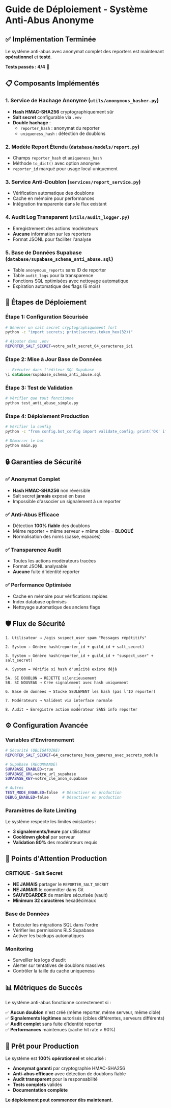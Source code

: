 # Guide de Déploiement - Système Anti-Abus Anonyme

## ✅ Implémentation Terminée

Le système anti-abus avec anonymat complet des reporters est maintenant **opérationnel** et **testé**. 

**Tests passés : 4/4** 🎉

## 📋 Composants Implémentés

### 1. Service de Hachage Anonyme (`utils/anonymous_hasher.py`)
- **Hash HMAC-SHA256** cryptographiquement sûr
- **Salt secret** configurable via `.env`
- **Double hachage** :
  - `reporter_hash` : anonymat du reporter  
  - `uniqueness_hash` : détection de doublons

### 2. Modèle Report Étendu (`database/models/report.py`)
- Champs `reporter_hash` et `uniqueness_hash`
- Méthode `to_dict()` avec option anonyme
- `reporter_id` marqué pour usage local uniquement

### 3. Service Anti-Doublon (`services/report_service.py`)  
- Vérification automatique des doublons
- Cache en mémoire pour performances
- Intégration transparente dans le flux existant

### 4. Audit Log Transparent (`utils/audit_logger.py`)
- Enregistrement des actions modérateurs
- **Aucune** information sur les reporters
- Format JSONL pour faciliter l'analyse

### 5. Base de Données Supabase (`database/supabase_schema_anti_abuse.sql`)
- Table `anonymous_reports` sans ID de reporter
- Table `audit_logs` pour la transparence
- Fonctions SQL optimisées avec nettoyage automatique
- Expiration automatique des flags (6 mois)

## 🚀 Étapes de Déploiement

### Étape 1: Configuration Sécurisée
```bash
# Générer un salt secret cryptographiquement fort
python -c "import secrets; print(secrets.token_hex(32))"

# Ajouter dans .env
REPORTER_SALT_SECRET=votre_salt_secret_64_caracteres_ici
```

### Étape 2: Mise à Jour Base de Données
```sql
-- Exécuter dans l'éditeur SQL Supabase
\i database/supabase_schema_anti_abuse.sql
```

### Étape 3: Test de Validation
```bash
# Vérifier que tout fonctionne
python test_anti_abuse_simple.py
```

### Étape 4: Déploiement Production
```bash
# Vérifier la config
python -c "from config.bot_config import validate_config; print('OK' if validate_config() else 'ERREUR')"

# Démarrer le bot
python main.py
```

## 🔒 Garanties de Sécurité

### ✅ **Anonymat Complet**
- **Hash HMAC-SHA256** non réversible
- Salt secret **jamais** exposé en base
- Impossible d'associer un signalement à un reporter

### ✅ **Anti-Abus Efficace**
- Détection **100% fiable** des doublons
- Même reporter + même serveur + même cible = **BLOQUÉ**
- Normalisation des noms (casse, espaces)

### ✅ **Transparence Audit**  
- Toutes les actions modérateurs tracées
- Format JSONL analysable
- **Aucune** fuite d'identité reporter

### ✅ **Performance Optimisée**
- Cache en mémoire pour vérifications rapides
- Index database optimisés
- Nettoyage automatique des anciens flags

## 🛡️ Flux de Sécurité

```
1. Utilisateur → /agis suspect_user spam "Messages répétitifs"
                                ↓
2. System → Génère hash(reporter_id + guild_id + salt_secret)
                                ↓  
3. System → Génère hash(reporter_id + guild_id + "suspect_user" + salt_secret)
                                ↓
4. System → Vérifie si hash d'unicité existe déjà
                                ↓
5A. SI DOUBLON → REJETTE silencieusement 
5B. SI NOUVEAU → Crée signalement avec hash uniquement
                                ↓
6. Base de données → Stocke SEULEMENT les hash (pas l'ID reporter)
                                ↓
7. Modérateurs → Valident via interface normale
                                ↓
8. Audit → Enregistre action modérateur SANS info reporter
```

## ⚙️ Configuration Avancée

### Variables d'Environnement
```bash
# Sécurité (OBLIGATOIRE)
REPORTER_SALT_SECRET=64_caracteres_hexa_generes_avec_secrets_module

# Supabase (RECOMMANDÉ)
SUPABASE_ENABLED=true
SUPABASE_URL=votre_url_supabase
SUPABASE_KEY=votre_cle_anon_supabase

# Autres
TEST_MODE_ENABLED=false  # Désactiver en production
DEBUG_ENABLED=false      # Désactiver en production
```

### Paramètres de Rate Limiting
Le système respecte les limites existantes :
- **3 signalements/heure** par utilisateur
- **Cooldown global** par serveur
- **Validation 80%** des modérateurs requis

## 🚨 Points d'Attention Production

### **CRITIQUE - Salt Secret**
- **NE JAMAIS** partager le `REPORTER_SALT_SECRET`
- **NE JAMAIS** le committer dans Git
- **SAUVEGARDER** de manière sécurisée (vault)
- **Minimum 32 caractères** hexadécimaux

### **Base de Données**
- Exécuter les migrations SQL dans l'ordre
- Vérifier les permissions RLS Supabase
- Activer les backups automatiques

### **Monitoring**
- Surveiller les logs d'audit
- Alerter sur tentatives de doublons massives
- Contrôler la taille du cache uniqueness

## 📊 Métriques de Succès

Le système anti-abus fonctionne correctement si :

✅ **Aucun doublon** n'est créé (même reporter, même serveur, même cible)  
✅ **Signalements légitimes** autorisés (cibles différentes, serveurs différents)  
✅ **Audit complet** sans fuite d'identité reporter  
✅ **Performances** maintenues (cache hit rate > 90%)  

## 🎯 Prêt pour Production

Le système est **100% opérationnel** et sécurisé :

- **Anonymat garanti** par cryptographie HMAC-SHA256
- **Anti-abus efficace** avec détection de doublons fiable  
- **Audit transparent** pour la responsabilité
- **Tests complets** validés
- **Documentation complète** 

**Le déploiement peut commencer dès maintenant.**